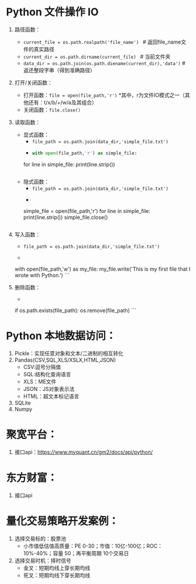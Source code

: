 # Python 文件操作 IO

1. 路径函数：
	* `current_file = os.path.realpath('file_name') `  # 返回file_name文件的真实路径
	* `current_dir = os.path.dirname(current_file) `  # 当前文件夹
	* ```data_dir = os.path.join(os.path.diename(current_dir),'data')``` # 返还整段字串（得到准确路径）
	
2. 打开/关闭函数：
	* 打开函数：`file = open(file_path,'r')`
		*其中，r为文件IO模式之一（其他还有：t/x/b/+/w/a及其组合）
	* 关闭函数：`file.close()`
	
3. 读取函数：
	* 显式函数：	
		* `file_path = os.path.join(data_dir,'simple_file.txt')`
		* ```python
		  with open(file_path,'r') as simple_file:
         for line in simple_file: 
   	          print(line.strip())
   	  ```

	* 隐式函数：
		* `file_path = os.path.join(data_dir,'simple_file.txt')`
		* ```python
       simple_file = open(file_path,'r')
       for line in simple_file:
           print(line.strip())
       simple_file.close()
       ```
   
4. 写入函数：
	* `file_path = os.path.join(data_dir,'simple_file.txt')`
		
	* ```python
	with open(file_path,'w') as my_file:
			my_file.write('This is my first file that I wrote with Python.')
		```
		
	
5. 删除函数：
	* ```python
	if os.path.exists(file_path):
		os.remove(file_path)
		```



# Python 本地数据访问：

1. Pickle：实现任意对象和文本/二进制的相互转化
2. Pandas(CSV,SQL,XLS/XSLX,HTML,JSON)
	* CSV:逗号分隔值
	* SQL:结构化查询语言
	* XLS：ME文件
	* JSON：JS对象表示法
	* HTML：超文本标记语言
3. SQLite
4. Numpy



# 聚宽平台：

1. 接口api：https://www.myquant.cn/gm2/docs/api/python/



# 东方财富：

1. 接口api



# 量化交易策略开发案例：

1. 选择交易标的：股票池
	* 小市值低估值高质量：PE 0-30；市值：10亿-100亿；ROC：10%-40%；容量 50；再平衡周期 10个交易日
2. 选择交易时机：择时信号
	* 金叉：短期均线上穿长期均线
	* 死叉：短期均线下穿长期均线

